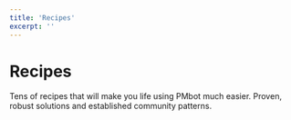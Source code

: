 ```yaml
---
title: 'Recipes'
excerpt: ''
---
```


# Recipes

Tens of recipes that will make you life using PMbot much easier. Proven, robust solutions and established community patterns.
